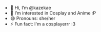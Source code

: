 - 👋 Hi, I’m @kazekae
- 👀 I’m interested in Cosplay and Anime :P
- 😄 Pronouns: she/her
- ⚡ Fun fact: I'm a cosplayerrr :3

<!---
kazekae/kazekae is a ✨ special ✨ repository because its `README.md` (this file) appears on your GitHub profile.
You can click the Preview link to take a look at your changes.
--->
